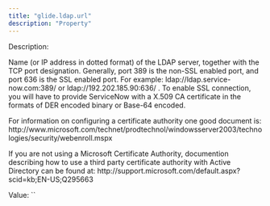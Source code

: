 ```yaml
---
title: "glide.ldap.url"
description: "Property"
---
```


Description: <p>Name (or IP address in dotted format) of the LDAP server, together with the TCP port designation. Generally, port 389 is the non-SSL enabled port, and port 636 is the SSL enabled port. For example: ldap://ldap.service-now.com:389/ or ldap://192.202.185.90:636/ . To enable SSL connection, you will have to provide ServiceNow with a X.509 CA certificate in the formats of DER encoded binary or Base-64 encoded.</p>
<p>For information on configuring a certificate authority one good document is:
http://www.microsoft.com/technet/prodtechnol/windowsserver2003/technologies/security/webenroll.mspx
</p><p>
If you are not using a Microsoft Certificate Authority, documention describing how to use a third party certificate authority with Active Directory can be found at:
http://support.microsoft.com/default.aspx?scid=kb;EN-US;Q295663
</p>

Value: ``